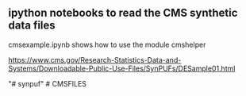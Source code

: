 ## ipython notebooks to read the CMS synthetic data files

cmsexample.ipynb shows how to use the module cmshelper


https://www.cms.gov/Research-Statistics-Data-and-Systems/Downloadable-Public-Use-Files/SynPUFs/DESample01.html

"# synpuf" 
#   C M S F I L E S  
 